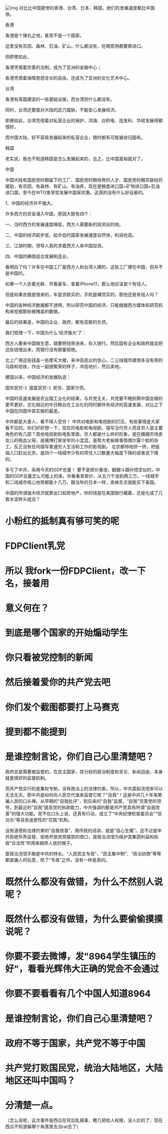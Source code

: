 ![img](https://user-images.githubusercontent.com/88377095/177617051-31be99af-5c55-4253-859b-8e56017c4714.png)
对比比中国更惨的香港、台湾、日本、韩国，她们的发展速度都比中国快。

香港

香港是个弹丸之地，甚至不是一个国家。

这里没有农田、森林、石油、矿山，什么都没有，吃喝穿用都要靠进口。

但即使如此，

香港凭借着完善的法制，成为了亚洲的金融中心；

香港凭借着保障思想言论的自由，还成为了亚洲的文化艺术中心。

台湾

香港有英国建造的一些基础设施，而台湾则什么都没有。

同时，台湾还要面对大陆的武力威胁，不能安心发展经济。

即便如此，台湾凭借着对私营企业的保护，鸿海、台积电、连发科、华硕发展得都很好。

而中国大陆，好不容易发展起来的私营企业，随时都有可能被收归国有。

韩国

老实说，我也不知道韩国是怎么发展起来的，总之，比中国富裕就对了。

中国

中国大陆有国民党时期留下的工厂、国民党时期培育的人才、国民党时期苏联给的援助，有农田、有森林、有矿山、有油井，现在是粮食进口国+矿物进口国+石油进口国，至今在WTO里享受发展中国家优惠。这真的没有什么好自豪的。

1、中国的经济并不强大。

许多西方的资金涌入中国，原因大致有四个：

一、当时西方的发展速度降低，西方人需要新的投资目的地。

二、中国的经济起步低，起步低的国家发展速度自然快，利润也高。

三、江胡时期，领导人真的求着西方人来中国投资。

四、中国的确很适合发展制造业。

看明白了吗？许多在中国工厂是西方人和台湾人建的，这些工厂建在中国，但并不是中国的。

如果一个人衣着光鲜、开着豪车、拿着iPhone11，那么他应该是个有钱人。

但是如果衣服是借来的，车是贷款买的，手机是裸贷买的，那他还是有钱人吗？

中国的各种经济数据都不透明，所以研究中国的经济，只能根据西方媒体和研究机构来挖掘那些被掩盖的数据。

最后的结果是，中国的企业、政府，都有高额的负债。

我们梳理一下，中国为什么‘经济强大’了：

西方人要来中国做生意，就要把钱带进来，存入银行。然后国有企业和政府就会把这些钱借出来，而银行没有胆量拒绝。

北上广用这些钱盖一些摩天大楼，来冲高民众的信心。二三线城市建很多没有用的马路和地铁，作出一副很繁荣的样子，冲高地价，然后卖地。

建国以来，中国经济的发展轨迹：

国穷民穷-》国富民穷-》民穷、国家欠债。

中国的高速发展是农业国工业化的结果，与共党无关，共党要不瞎折腾中国会做的更早更好。文化相近的中日韩台在工业化的同时都伴有经济的高速发展，对比之下中国在四国中其实做的最差。


中共都是大善人，看不得人受穷！
中共对电影和电视剧的打压，有些事情是大家看不见的。你们好好想一下，现在的电影和电视剧，描写当代穷人而且穷人是主要角色的有几部？其他电视剧和电影里面，穷人都是什么样的形象，是在婚姻市场卖女儿的吸血父母，是赌博打架坐牢的小混混，是帮大老板做事情偶尔露个脸的杂工，反正没有任何描写普通穷人生活和工作的影视剧。
北京都特地挤一挤，把低端人口赶出北京，是四个一线城市少有的常住人口数量大幅度下降的或者说下降的。

多亏了中共，采用今天的GDP总量！
要不是房价暴涨，翻跟斗跟孙悟空似的，中国的GDP总量怎么可能上的来。你看看拿房价，从五六千涨到两三万，一线城市和二线城市核心地带都能十几万。跟当年的日本一样，卖掉东京就能买下美国。

中国的所谓强大经济就靠出口和房地产，你的钱是在美国银行藏着，还是化成了几套水泥砖头组合？
# 小粉红的抵制真有够可笑的呢
# FDPClient乳党
# 所以 我fork一份FDPClient，改一下名，接着用
# 意义何在？
#
# 到底是哪个国家的开始煽动学生
# 你只看被党控制的新闻
# 然后接着爱你的共产党去吧
# 你们发个截图都要打上马赛克
# 提到都不能提到
# 是谁控制言论，你们自己心里清楚吧？

政府总是需要被监督的。在民主国家，其分权的政治制度和言论、新闻自由，本身就是很好的监督机制。

而共产党实行的是集权专制，没有政治上的法律约束。所以，中共耍起流氓来可以无法无天。那中共是如何向人民交代谁来监督它呢？“自我”！这是中共几十年来欺骗人民的口头禅。从早期的“自我批评”，到后来的“自我”监督，“自我”完善党的领导，到最近的“自我”提高党的执政能力，中共强调的都是共产党具有所谓“自我改善”的强大功能。党不仅口头上说，还真有行动，成立了“中央纪律检查委员会”“信访办”等具有迷惑性的“花瓶”机构。

没有道德和法律约束的“自我改善”，用传统的话讲，就是“自心生魔”。这不过是中共拒绝外界监督、拒绝开放党禁报禁的借口，是政治流氓为维护其集团利益和执政“合法性”所用来糊弄人民的幌子。

耍政治流氓手腕是中共的特长。“人民民主专政”、“民主集中制”、“政治协商”等等都是骗人的玩意，除了“专政”之外，没有一样是真的。

# 既然什么都没有做错，为什么不然别人说呢？
# 既然什么都没有做错，为什么要偷偷摸摸说呢？
# 你要不要去微博，发"8964学生镇压的好"，看看光辉伟大正确的党会不会通过
# 你要不要看看有几个中国人知道8964
# 是谁控制言论，你们自己心里清楚吧？
# 政府不等于国家，共产党不等于中国
# 共产党打败国民党，统治大陆地区，大陆地区还叫中国吗？
# 分清楚一点。
（怎么说呢，这次事件是西瓜在背后乱搞事，瞎几把给人权限，没人拦的了，现在西瓜不知道躲哪个角落里去当rat去了）
